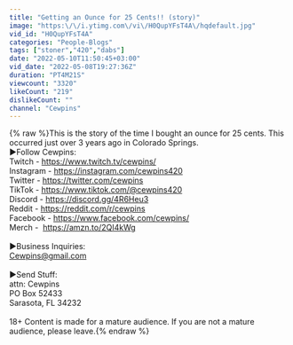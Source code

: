 ```yaml
---
title: "Getting an Ounce for 25 Cents!! (story)"
image: "https:\/\/i.ytimg.com\/vi\/H0QupYFsT4A\/hqdefault.jpg"
vid_id: "H0QupYFsT4A"
categories: "People-Blogs"
tags: ["stoner","420","dabs"]
date: "2022-05-10T11:50:45+03:00"
vid_date: "2022-05-08T19:27:36Z"
duration: "PT4M21S"
viewcount: "3320"
likeCount: "219"
dislikeCount: ""
channel: "Cewpins"
---
```

{% raw %}This is the story of the time I bought an ounce for 25 cents. This occurred just over 3 years ago in Colorado Springs. <br />►Follow Cewpins:<br />Twitch - <a rel="nofollow" target="blank" href="https://www.twitch.tv/cewpins/">https://www.twitch.tv/cewpins/</a><br />Instagram - <a rel="nofollow" target="blank" href="https://instagram.com/cewpins420">https://instagram.com/cewpins420</a><br />Twitter - <a rel="nofollow" target="blank" href="https://twitter.com/cewpins">https://twitter.com/cewpins</a><br />TikTok - <a rel="nofollow" target="blank" href="https://www.tiktok.com/@cewpins420">https://www.tiktok.com/@cewpins420</a><br />Discord - <a rel="nofollow" target="blank" href="https://discord.gg/4R6Heu3">https://discord.gg/4R6Heu3</a><br />Reddit - <a rel="nofollow" target="blank" href="https://reddit.com/r/cewpins">https://reddit.com/r/cewpins</a><br />Facebook - <a rel="nofollow" target="blank" href="https://www.facebook.com/cewpins/">https://www.facebook.com/cewpins/</a><br />Merch -  <a rel="nofollow" target="blank" href="https://amzn.to/2QI4kWg">https://amzn.to/2QI4kWg</a><br /><br />►Business Inquiries:<br />Cewpins@gmail.com<br /><br />►Send Stuff:<br />attn: Cewpins<br />PO Box 52433<br />Sarasota, FL 34232<br /><br />18+ Content is made for a mature audience. If you are not a mature audience, please leave.{% endraw %}
